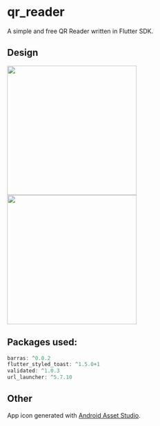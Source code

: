 # qr_reader
A simple and free QR Reader written in Flutter SDK.
 
## Design
<img src="https://imgur.com/8BNljqT.png" width=300 align=left>
<img src="https://imgur.com/lLlMv5m.png" width=300 >
 
## Packages used:
```dart
barras: ^0.0.2
flutter_styled_toast: ^1.5.0+1
validated: ^1.0.3
url_launcher: ^5.7.10
```
## Other
App icon generated with [Android Asset Studio](https://romannurik.github.io/AndroidAssetStudio/index.html).
